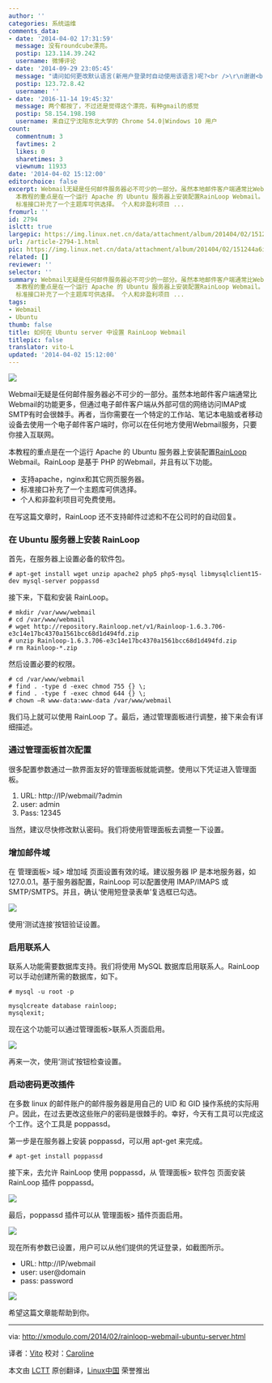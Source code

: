 ```yaml
---
author: ''
categories: 系统运维
comments_data:
- date: '2014-04-02 17:31:59'
  message: 没有roundcube漂亮。
  postip: 123.114.39.242
  username: 微博评论
- date: '2014-09-29 23:05:45'
  message: "请问如何更改默认语言(新用户登录时自动使用该语言)呢?<br />\r\n谢谢<br />\r\n196702295#qq.com"
  postip: 123.72.8.42
  username: ''
- date: '2016-11-14 19:45:32'
  message: 两个都按了，不过还是觉得这个漂亮，有种gmail的感觉
  postip: 58.154.198.198
  username: 来自辽宁沈阳东北大学的 Chrome 54.0|Windows 10 用户
count:
  commentnum: 3
  favtimes: 2
  likes: 0
  sharetimes: 3
  viewnum: 11933
date: '2014-04-02 15:12:00'
editorchoice: false
excerpt: Webmail无疑是任何邮件服务器必不可少的一部分。虽然本地邮件客户端通常比Webmail的功能更多，但通过电子邮件客户端从外部可信的网络访问IMAP或SMTP有时会很棘手。再者，当你需要在一个特定的工作站、笔记本电脑或者移动设备去使用一个电子邮件客户端时，你可以在任何地方使用Webmail服务，只要你接入互联网。
  本教程的重点是在一个运行 Apache 的 Ubuntu 服务器上安装配置RainLoop Webmail。RainLoop 是基于 PHP 的Webmail，并且有以下功能。  支持apache，nginx和其它网页服务器。
  标准接口补充了一个主题库可供选择。 个人和非盈利项目 ...
fromurl: ''
id: 2794
islctt: true
largepic: https://img.linux.net.cn/data/attachment/album/201404/02/151244a6i5odiz6ioid16i.jpg
url: /article-2794-1.html
pic: https://img.linux.net.cn/data/attachment/album/201404/02/151244a6i5odiz6ioid16i.jpg.thumb.jpg
related: []
reviewer: ''
selector: ''
summary: Webmail无疑是任何邮件服务器必不可少的一部分。虽然本地邮件客户端通常比Webmail的功能更多，但通过电子邮件客户端从外部可信的网络访问IMAP或SMTP有时会很棘手。再者，当你需要在一个特定的工作站、笔记本电脑或者移动设备去使用一个电子邮件客户端时，你可以在任何地方使用Webmail服务，只要你接入互联网。
  本教程的重点是在一个运行 Apache 的 Ubuntu 服务器上安装配置RainLoop Webmail。RainLoop 是基于 PHP 的Webmail，并且有以下功能。  支持apache，nginx和其它网页服务器。
  标准接口补充了一个主题库可供选择。 个人和非盈利项目 ...
tags:
- Webmail
- Ubuntu
thumb: false
title: 如何在 Ubuntu server 中设置 RainLoop Webmail
titlepic: false
translator: vito-L
updated: '2014-04-02 15:12:00'
---
```


![](http://rainloop.net/static/img/logo-256x256-tiny.png)


Webmail无疑是任何邮件服务器必不可少的一部分。虽然本地邮件客户端通常比Webmail的功能更多，但通过电子邮件客户端从外部可信的网络访问IMAP或SMTP有时会很棘手。再者，当你需要在一个特定的工作站、笔记本电脑或者移动设备去使用一个电子邮件客户端时，你可以在任何地方使用Webmail服务，只要你接入互联网。


本教程的重点是在一个运行 Apache 的 Ubuntu 服务器上安装配置[RainLoop](http://rainloop.net/) Webmail。RainLoop 是基于 PHP 的Webmail，并且有以下功能。


* 支持apache，nginx和其它网页服务器。
* 标准接口补充了一个主题库可供选择。
* 个人和非盈利项目可免费使用。


在写这篇文章时，RainLoop 还不支持邮件过滤和不在公司时的自动回复。


### 在 Ubuntu 服务器上安装 RainLoop


首先，在服务器上设置必备的软件包。



```
# apt-get install wget unzip apache2 php5 php5-mysql libmysqlclient15-dev mysql-server poppassd 

```

接下来，下载和安装 RainLoop。



```
# mkdir /var/www/webmail
# cd /var/www/webmail
# wget http://repository.Rainloop.net/v1/Rainloop-1.6.3.706-e3c14e17bc4370a1561bcc68d1d494fd.zip
# unzip Rainloop-1.6.3.706-e3c14e17bc4370a1561bcc68d1d494fd.zip
# rm Rainloop-*.zip 

```

然后设置必要的权限。



```
# cd /var/www/webmail
# find . -type d -exec chmod 755 {} \;
# find . -type f -exec chmod 644 {} \;
# chown –R www-data:www-data /var/www/webmail 

```

我们马上就可以使用 RainLoop 了。最后，通过管理面板进行调整，接下来会有详细描述。


### 通过管理面板首次配置


很多配置参数通过一款界面友好的管理面板就能调整。使用以下凭证进入管理面板。


1. URL: http://IP/webmail/?admin
2. user: admin
3. Pass: 12345


当然，建议尽快修改默认密码。我们将使用管理面板去调整一下设置。


### 增加邮件域


在 管理面板> 域> 增加域 页面设置有效的域。建议服务器 IP 是本地服务器，如 127.0.0.1。基于服务器配置，RainLoop 可以配置使用 IMAP/IMAPS 或 SMTP/SMTPS。并且，确认‘使用短登录表单’复选框已勾选。


![](/data/attachment/album/201404/02/151244a6i5odiz6ioid16i.jpg)


使用‘测试连接’按钮验证设置。


### 启用联系人


联系人功能需要数据库支持。我们将使用 MySQL 数据库启用联系人。RainLoop 可以手动创建所需的数据库，如下。



```
# mysql -u root -p 

mysqlcreate database rainloop;
mysqlexit;

```

现在这个功能可以通过管理面板>联系人页面启用。


![](/data/attachment/album/201404/02/151247cerryzdd0zd7x4u3.jpg)


再来一次，使用‘测试’按钮检查设置。


### 启动密码更改插件


在多数 linux 的邮件账户的邮件服务器是用自己的 UID 和 GID 操作系统的实际用户。因此，在过去更改这些账户的密码是很棘手的。幸好，今天有工具可以完成这个工作。这个工具是 poppassd。


第一步是在服务器上安装 poppassd，可以用 apt-get 来完成。



```
# apt-get install poppassd 

```

接下来，去允许 RainLoop 使用 poppassd，从 管理面板> 软件包 页面安装 RainLoop 插件 poppassd。


![](/data/attachment/album/201404/02/151249nke4wax4ack5zggw.jpg)


最后，poppassd 插件可以从 管理面板> 插件页面启用。


![](/data/attachment/album/201404/02/151253jbl2tcv9l99bfiwz.jpg)


现在所有参数已设置，用户可以从他们提供的凭证登录，如截图所示。


* URL: http://IP/webmail
* user: user@domain
* pass: password


![](/data/attachment/album/201404/02/151254qu3ul0860c80lu6q.jpg)


希望这篇文章能帮助到你。




---


via: <http://xmodulo.com/2014/02/rainloop-webmail-ubuntu-server.html>


译者：[Vito](https://github.com/vito-L) 校对：[Caroline](https://github.com/carolinewuyan)


本文由 [LCTT](https://github.com/LCTT/TranslateProject) 原创翻译，[Linux中国](http://linux.cn/) 荣誉推出